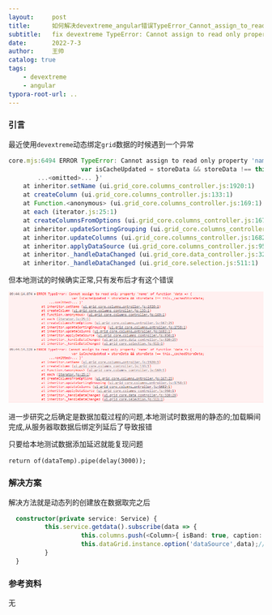 ```yaml
---
layout:     post
title:      如何解决devextreme_angular错误TypeError_Cannot_assign_to_read_only_property_name_of_function_data
subtitle:   fix devextreme TypeError: Cannot assign to read only property 'name' of function data
date:       2022-7-3
author:     王帅
catalog: true
tags:
    - devextreme
    - angular
typora-root-url: ..
---
```


### 引言

最近使用`devextreme`动态绑定`grid`数据的时候遇到一个异常

```js
core.mjs:6494 ERROR TypeError: Cannot assign to read only property 'name' of function 'data => {
                    var isCacheUpdated = storeData && storeData !== this._cachedStoreData;
        ...<omitted>... }'
    at inheritor.setName (ui.grid_core.columns_controller.js:1920:1)
    at createColumn (ui.grid_core.columns_controller.js:133:1)
    at Function.<anonymous> (ui.grid_core.columns_controller.js:169:1)
    at each (iterator.js:25:1)
    at createColumnsFromOptions (ui.grid_core.columns_controller.js:167:25)
    at inheritor.updateSortingGrouping (ui.grid_core.columns_controller.js:1758:1)
    at inheritor.updateColumns (ui.grid_core.columns_controller.js:1682:1)
    at inheritor.applyDataSource (ui.grid_core.columns_controller.js:950:1)
    at inheritor._handleDataChanged (ui.grid_core.data_controller.js:320:29)
    at inheritor._handleDataChanged (ui.grid_core.selection.js:511:1)
```



但本地测试的时候确实正常,只有发布后才有这个错误

![image-20220703105032197](/img/devextreme_assign_to_readonly_property.png)

进一步研究之后确定是数据加载过程的问题,本地测试时数据用的静态的;加载瞬间完成,从服务器取数据后绑定列延后了导致报错

只要给本地测试数据添加延迟就能复现问题

`return of(dataTemp).pipe(delay(3000));`

### 解决方案

解决方法就是动态列的创建放在数据取完之后

```ts
  constructor(private service: Service) {
          this.service.getdata().subscribe(data => {              
            	    this.columns.push(<Column>{ isBand: true, caption: xxx,columns:listmidcol });//先创建列
                    this.dataGrid.instance.option('dataSource',data);//再绑定数据
          }
  }
```

### 参考资料
无
